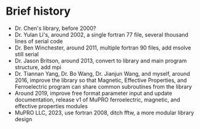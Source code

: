 # Brief history

- Dr. Chen's library, before 2000?
- Dr. Yulan Li's, around 2002, a single fortran 77 file, several thousand lines of serial code 
- Dr. Ben Winchester, around 2011, multiple fortran 90 files, add msolve still serial 
- Dr. Jason Britson, around 2013, convert to library and main program structure, add mpi
- Dr. Tiannan Yang, Dr. Bo Wang, Dr. Jianjun Wang, and myself, around 2016, improve the library so that Magnetic, Effective Properties, and Ferroelectric program can share common subroutines from the library
- Around 2019, improve free format parameter input and update documentation, release v1 of MuPRO ferroelectric, magnetic, and effective properties modules
- MuPRO LLC, 2023, use fortran 2008, ditch fftw, a more modular library design
